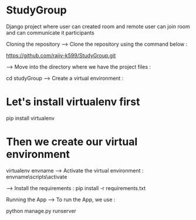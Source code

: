 # StudyGroup
Django project where user can created room and remote user can join room and can communicate it participants


Cloning the repository
--> Clone the repository using the command below :

https://github.com/rajiv-k599/StudyGroup.git

--> Move into the directory where we have the project files :

cd studyGroup
--> Create a virtual environment :

# Let's install virtualenv first
pip install virtualenv

# Then we create our virtual environment
virtualenv envname
--> Activate the virtual environment :
envname\scripts\activate

--> Install the requirements :
pip install -r requirements.txt

Running the App
--> To run the App, we use :

python manage.py runserver
